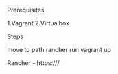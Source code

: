 Prerequisites

1.Vagrant
2.Virtualbox

Steps

move to path rancher
run vagrant up

Rancher - https://<domain name>/

